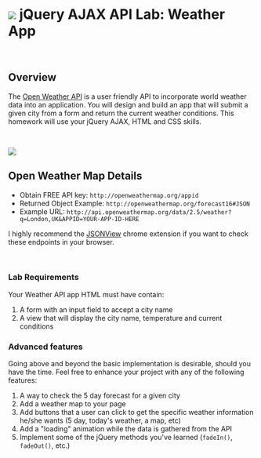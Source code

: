 # ![](https://ga-dash.s3.amazonaws.com/production/assets/logo-9f88ae6c9c3871690e33280fcf557f33.png) jQuery AJAX API Lab: Weather App

<br>

## Overview

The [Open Weather API](https://openweathermap.org/api) is a user friendly API to incorporate world weather data into an application. You will design and build an app that will submit a given city from a form and return the current weather conditions. This homework will use your jQuery AJAX, HTML and CSS skills.

<br>

![](https://i.imgur.com/gauQi3b.png)

## Open Weather Map Details

* Obtain FREE API key: `http://openweathermap.org/appid`
* Returned Object Example: `http://openweathermap.org/forecast16#JSON`
* Example URL: `http://api.openweathermap.org/data/2.5/weather?q=London,UK&APPID=YOUR-APP-ID-HERE`

I highly recommend the <a href="https://chrome.google.com/webstore/detail/jsonview/chklaanhfefbnpoihckbnefhakgolnmc?hl=en">JSONView</a> chrome extension if you want to check these endpoints in your browser.

<br>

### Lab Requirements

Your Weather API app HTML must have contain:

1. A form with an input field to accept a city name
2. A view that will display the city name, temperature and current conditions

### Advanced features

Going above and beyond the basic implementation is desirable, should you have the time.  Feel free to enhance your project with any of the following features:

1. A way to check the 5 day forecast for a given city
2. Add a weather map to your page
3. Add buttons that a user can click to get the specific weather information he/she wants (5 day, today's weather, a map, etc)
4. Add a "loading" animation while the data is gathered from the API
5. Implement some of the jQuery methods you've learned (`fadeIn()`, `fadeOut()`, etc.)
